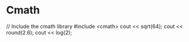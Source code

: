 # Cmath
// Include the cmath library #include &lt;cmath>  cout &lt;&lt; sqrt(64); cout &lt;&lt; round(2.6); cout &lt;&lt; log(2);
